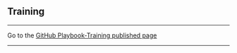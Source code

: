 ## Training

<hr>

Go to the [GitHub Playbook-Training published page](https://akingkci.github.io/Playbook-Training/)

<hr>


